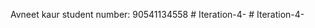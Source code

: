 Avneet kaur 
student number: 90541134558
#   I t e r a t i o n - 4 -  
 #   I t e r a t i o n - 4 -  
 